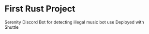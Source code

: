 # First Rust Project

Serenity Discord Bot for detecting illegal music bot use
Deployed with Shuttle


